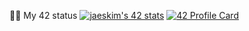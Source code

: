 👨‍💻 My 42 status
[![jaeskim's 42 stats](https://badge42.herokuapp.com/api/stats/aymoulou?cursus=C%20Piscine)](https://github.com/ayoub0x1/badge42)
[![42 Profile Card](https://1337-readme.vercel.app/api/profile?cursus=42&dark=true&login=aymoulou)](https://github.com/mohouyizme/1337-readme)
